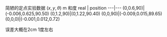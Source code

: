 简陋的定点实验数据 $(x,y,\theta)$ m 和度
real | position
---|---
(0,0.6,90)|(-0.006,0.625,90.50) 
(0,1.2,90)|(0,1.22,90.40)
(0,0,90)|(-0.009,0.015,89.65)
(0,0,0)|(-0.001,0.012,0.72)

误差大概在2cm 1度左右